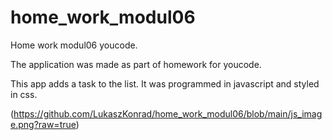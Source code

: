 # home_work_modul06
Home work modul06 youcode.


The application was made as part of homework for youcode.

This app adds a task to the list. It was programmed in javascript and styled in css.

(https://github.com/LukaszKonrad/home_work_modul06/blob/main/js_image.png?raw=true)


